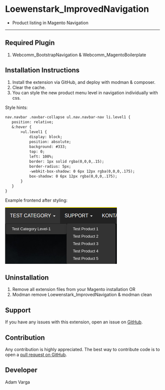 Loewenstark_ImprovedNavigation
=====================
- Product listing in Magento Navigation
-------------------------------

Required Plugin
---------------
1. Webcomm_BootstrapNavigation & Webcomm_MagentoBoilerplate

Installation Instructions
-------------------------
1. Install the extension via GitHub, and deploy with modman & composer.
2. Clear the cache.
3. You can style the new product menu level in navigation individually with css.

Style hints:

 ```
nav.navbar .navbar-collapse ul.nav.navbar-nav li.level1 {
    position: relative;
    &:hover {
        >ul.level1 {
            display: block;
            position: absolute;
            background: #333;
            top: 0;
            left: 100%;
            border: 1px solid rgba(0,0,0,.15);
            border-radius: 5px;
            -webkit-box-shadow: 0 6px 12px rgba(0,0,0,.175);
            box-shadow: 0 6px 12px rgba(0,0,0,.175);
        }
    }
}
 ```

Example frontend after styling:

![alt text](https://github.com/adamvarga/Loewenstark_ImprovedNavigation/blob/master/improved_navigation_frontend.png)

Uninstallation
--------------
1. Remove all extension files from your Magento installation OR
2. Modman remove Loewenstark_ImprovedNavigation & modman clean

Support
-------
If you have any issues with this extension, open an issue on [GitHub](https://github.com/adamvarga).

Contribution
------------
Any contribution is highly appreciated. The best way to contribute code is to open a [pull request on GitHub](https://help.github.com/articles/using-pull-requests).

Developer
---------
Adam Varga
